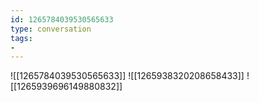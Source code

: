 ```yaml
---
id: 1265784039530565633
type: conversation
tags:
- 
---
```

![[1265784039530565633]]
![[1265938320208658433]]
![[1265939696149880832]]

